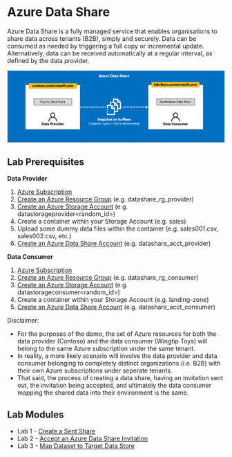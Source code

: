 # Azure Data Share
Azure Data Share is a fully managed service that enables organisations to share data across tenants (B2B), simply and securely. Data can be consumed as needed by triggering a full copy or incremental update. Alternatively, data can be received automatically at a regular interval, as defined by the data provider.

![alt text](images/azure_data_share_concept.png "Azure Data Share")

## Lab Prerequisites
**Data Provider**
1. [Azure Subscription](https://azure.microsoft.com/en-us/free/)
2. [Create an Azure Resource Group](https://docs.microsoft.com/en-us/azure/azure-resource-manager/management/manage-resource-groups-portal#create-resource-groups) (e.g. datashare_rg_provider)
3. [Create an Azure Storage Account](https://docs.microsoft.com/en-us/azure/storage/common/storage-account-create?tabs=azure-portal) (e.g. datastorageprovider<random_id>)
4. Create a container within your Storage Account (e.g. sales)
5. Upload some dummy data files within the container (e.g. sales001.csv, sales002.csv, etc.)
4. [Create an Azure Data Share Account](https://docs.microsoft.com/en-us/azure/data-share/share-your-data#create-a-data-share-account) (e.g. datashare_acct_provider)

**Data Consumer**
1. [Azure Subscription](https://azure.microsoft.com/en-us/free/)
2. [Create an Azure Resource Group](https://docs.microsoft.com/en-us/azure/azure-resource-manager/management/manage-resource-groups-portal#create-resource-groups) (e.g. datashare_rg_consumer)
3. [Create an Azure Storage Account](https://docs.microsoft.com/en-us/azure/storage/common/storage-account-create?tabs=azure-portal) (e.g. datastorageconsumer<random_id>)
4. Create a container within your Storage Account (e.g. landing-zone)
5. [Create an Azure Data Share Account](https://docs.microsoft.com/en-us/azure/data-share/share-your-data#create-a-data-share-account) (e.g. datashare_acct_consumer)

Disclaimer:
* For the purposes of the demo, the set of Azure resources for both the data provider (Contoso) and the data consumer (Wingtip Toys) will belong to the same Azure subscription under the same tenant.
* In reality, a more likely scenario will involve the data provider and data consumer belonging to completely distinct organizations (i.e. B2B) with their own Azure subscriptions under seperate tenants.
* That said, the process of creating a data share, having an invitation sent out, the invitation being accepted, and ultimately the data consumer mapping the shared data into their environment is the same.

## Lab Modules
* Lab 1 - [Create a Sent Share](/labs/01_create_share.md)
* Lab 2 - [Accept an Azure Data Share Invitation](/labs/02_accept_invitation.md)
* Lab 3 - [Map Dataset to Target Data Store](/labs/03_configure_dataset.md)